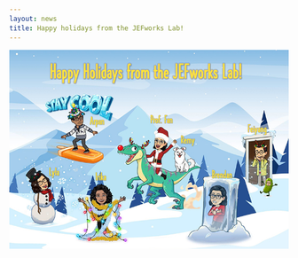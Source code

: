 ```yaml
---
layout: news
title: Happy holidays from the JEFworks Lab!
---
```


![](/assets/news/lab_holiday_card_2021.jpg)
